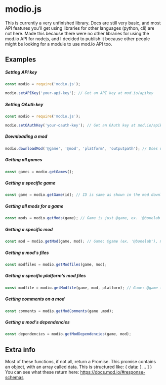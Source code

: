 # modio.js

This is currently a very unfinished library.
Docs are still very basic, and most API features you'll get using libraries for other languages (python, cli) are not here.
Made this because there were no other libraries for using the mod.io API for nodejs, and I decided to publish it because other people might be looking for a module to use mod.io API too.

## Examples


##### Setting API key

```js
const modio = require('modio.js');

modio.setAPIKey('your-api-key'); // Get an API key at mod.io/apikey
```

##### Setting OAuth key

```js
const modio = require('modio.js');

modio.setOAuthKey('your-oauth-key'); // Get an OAuth key at mod.io/apikey
```

##### Downloading a mod

```js
modio.downloadMod('@game', '@mod', 'platform', 'outputpath'); // Does not use ID's for game and mod, ex. '@bonelab', '@m60'. File id's are not supported yet, but will be in a future update.
```

##### Getting all games

```js
const games = modio.getGames();
```

##### Getting a specific game

```js
const game = modio.getGame(id); // ID is same as shown in the mod download example ('@bonelab')
```

##### Getting all mods for a game

```js
const mods = modio.getMods(game); // Game is just @game, ex. '@bonelab'
```

##### Getting a specific mod

```js
const mod = modio.getMod(game, mod); // Game: @game (ex. '@bonelab'), mod: @mod (ex. '@m60')
```

##### Getting a mod's files

```js
const modfiles = modio.getModfiles(game, mod);
```

##### Getting a specific platform's mod files

```js
const modfile = modio.getModfile(game, mod, platform); // Game: @game (ex. '@bonelab'), mod: @mod (ex. '@m60'), platform: 'platform', ex 'windows'
```

##### Getting comments on a mod

```js
const comments = modio.getModComments(game ,mod);
```

##### Getting a mod's dependencies

```js
const dependencies = modio.getModDependencies(game, mod);
```

## Extra info

Most of these functions, if not all, return a Promise.
This promise contains an object, with an array called data.
This is structured like: 
{
    data: [
        ...
    ]
}
You can see what these return here: https://docs.mod.io/#response-schemas

